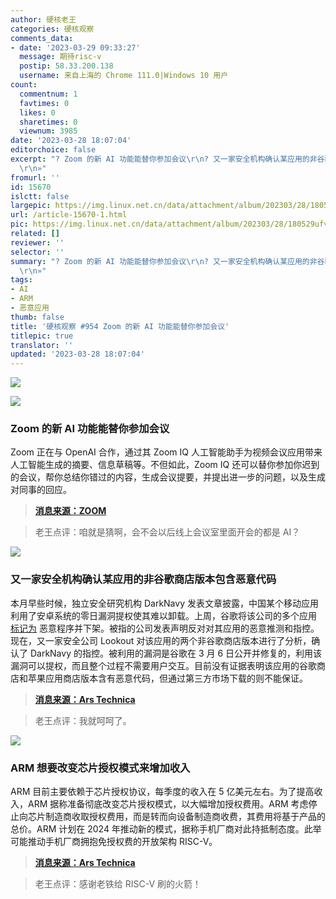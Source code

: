 ```yaml
---
author: 硬核老王
categories: 硬核观察
comments_data:
- date: '2023-03-29 09:33:27'
  message: 期待risc-v
  postip: 58.33.200.138
  username: 来自上海的 Chrome 111.0|Windows 10 用户
count:
  commentnum: 1
  favtimes: 0
  likes: 0
  sharetimes: 0
  viewnum: 3985
date: '2023-03-28 18:07:04'
editorchoice: false
excerpt: "? Zoom 的新 AI 功能能替你参加会议\r\n? 又一家安全机构确认某应用的非谷歌商店版本包含恶意代码\r\n? ARM 想要改变芯片授权模式来增加收入\r\n»
  \r\n»"
fromurl: ''
id: 15670
islctt: false
largepic: https://img.linux.net.cn/data/attachment/album/202303/28/180529ufvquja3v5d3t2f2.jpg
url: /article-15670-1.html
pic: https://img.linux.net.cn/data/attachment/album/202303/28/180529ufvquja3v5d3t2f2.jpg.thumb.jpg
related: []
reviewer: ''
selector: ''
summary: "? Zoom 的新 AI 功能能替你参加会议\r\n? 又一家安全机构确认某应用的非谷歌商店版本包含恶意代码\r\n? ARM 想要改变芯片授权模式来增加收入\r\n»
  \r\n»"
tags:
- AI
- ARM
- 恶意应用
thumb: false
title: '硬核观察 #954 Zoom 的新 AI 功能能替你参加会议'
titlepic: true
translator: ''
updated: '2023-03-28 18:07:04'
---
```


![](https://img.linux.net.cn/data/attachment/album/202303/28/180529ufvquja3v5d3t2f2.jpg)


![](https://img.linux.net.cn/data/attachment/album/202303/28/180537uobooyajob6a6ogr.jpg)


### Zoom 的新 AI 功能能替你参加会议


Zoom 正在与 OpenAI 合作，通过其 Zoom IQ 人工智能助手为视频会议应用带来人工智能生成的摘要、信息草稿等。不但如此，Zoom IQ 还可以替你参加你迟到的会议，帮你总结你错过的内容，生成会议提要，并提出进一步的问题，以及生成对同事的回应。



> 
> **[消息来源：ZOOM](https://blog.zoom.us/zoom-iq-smart-companion/)**
> 
> 
> 



> 
> 老王点评：咱就是猜啊，会不会以后线上会议室里面开会的都是 AI？
> 
> 
> 


![](https://img.linux.net.cn/data/attachment/album/202303/28/180548k2x4z2occhc82l48.jpg)


### 又一家安全机构确认某应用的非谷歌商店版本包含恶意代码


本月早些时候，独立安全研究机构 DarkNavy 发表文章披露，中国某个移动应用利用了安卓系统的零日漏洞提权使其难以卸载。上周，谷歌将该公司的多个应用 [标记为](/article-15647-1.html) 恶意程序并下架。被指的公司发表声明反对对其应用的恶意推测和指控。现在，又一家安全公司 Lookout 对该应用的两个非谷歌商店版本进行了分析，确认了 DarkNavy 的指控。被利用的漏洞是谷歌在 3 月 6 日公开并修复的，利用该漏洞可以提权，而且整个过程不需要用户交互。目前没有证据表明该应用的谷歌商店和苹果应用商店版本含有恶意代码，但通过第三方市场下载的则不能保证。



> 
> **[消息来源：Ars Technica](https://arstechnica.com/?p=1926914)**
> 
> 
> 



> 
> 老王点评：我就呵呵了。
> 
> 
> 


![](https://img.linux.net.cn/data/attachment/album/202303/28/180601a8ilji44i8ejibrj.jpg)


### ARM 想要改变芯片授权模式来增加收入


ARM 目前主要依赖于芯片授权协议，每季度的收入在 5 亿美元左右。为了提高收入，ARM 据称准备彻底改变芯片授权模式，以大幅增加授权费用。ARM 考虑停止向芯片制造商收取授权费用，而是转而向设备制造商收费，其费用将基于产品的总价。ARM 计划在 2024 年推动新的模式，据称手机厂商对此持抵制态度。此举可能推动手机厂商拥抱免授权费的开放架构 RISC-V。



> 
> **[消息来源：Ars Technica](https://arstechnica.com/gadgets/2023/03/risc-y-business-arm-wants-to-charge-dramatically-more-for-chip-licenses/)**
> 
> 
> 



> 
> 老王点评：感谢老铁给 RISC-V 刷的火箭！
> 
> 
>